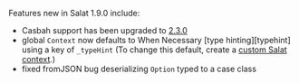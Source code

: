 Features new in Salat 1.9.0 include:

- Casbah support has been upgraded to [2.3.0](http://notes.implicit.ly/post/25727213706/casbah-2-3-0)
- global `Context` now defaults to When Necessary [type hinting][typehint] using a key of `_typeHint` (To change this default,
 create a [custom Salat context](https://github.com/novus/salat/wiki/CustomContext).)
- fixed fromJSON bug deserializing `Option` typed to a case class

